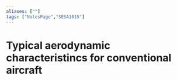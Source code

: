 ```yaml
---
aliases: [""]
tags: ["NotesPage","SESA1015"]
---
```


# Typical aerodynamic characteristincs for conventional aircraft



